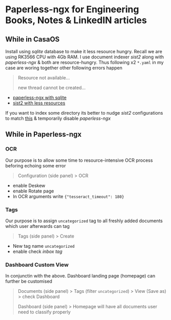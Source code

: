 # Paperless-ngx for Engineering Books, Notes & LinkedIN articles

## While in CasaOS
Install using *sqlite* database to make it less resource hungry. Recall we are using RK3566 CPU with 4Gb RAM. I use document indexer *sist2* along with *paperless-ngx* & both are resource-hungry. Thus following x2 `*.yaml` in my case are woring together other following errors happen

> Resource not available...
>
> new thread cannot be created...

- [paperless-ngx with sqlite](https://github.com/defencedog/radxazero3E/blob/main/CasaOS_yaml/Paperless-ngx-sqlite.yaml)
- [sist2 with less resources](https://github.com/defencedog/radxazero3E/blob/main/CasaOS_yaml/sist2_less_resource.yaml)

If you want to index some directory its better to nudge *sist2* configurations to match [this](https://github.com/defencedog/radxazero3E/blob/main/CasaOS_yaml/sist2.yaml) & temporarily disable *paperless-ngx*

## While in Paperless-ngx
### OCR
Our purpose is to allow some time to resource-intensive OCR process beforing echoing some error
> Configuration (side panel) > OCR
- enable Deskew
- enable Rotate page
- In OCR arguments write `{"tesseract_timeout": 180}`
### Tags
Our purpose is to assign `uncategorized` tag to all freshly added documents which user afterwards can tag 
> Tags (side panel) > Create
- New tag name `uncategorized`
- enable check *inbox tag*
### Dashboard Custom View
In conjunctin with the above. Dashboard landing page (homepage) can further be customised
> Documents (side panel) > Tags (filter `uncategorized`) > View (Save as) > check Dashboard
>
> Dashboard (side panel) > Homepage will have all documents user need to classify properly
